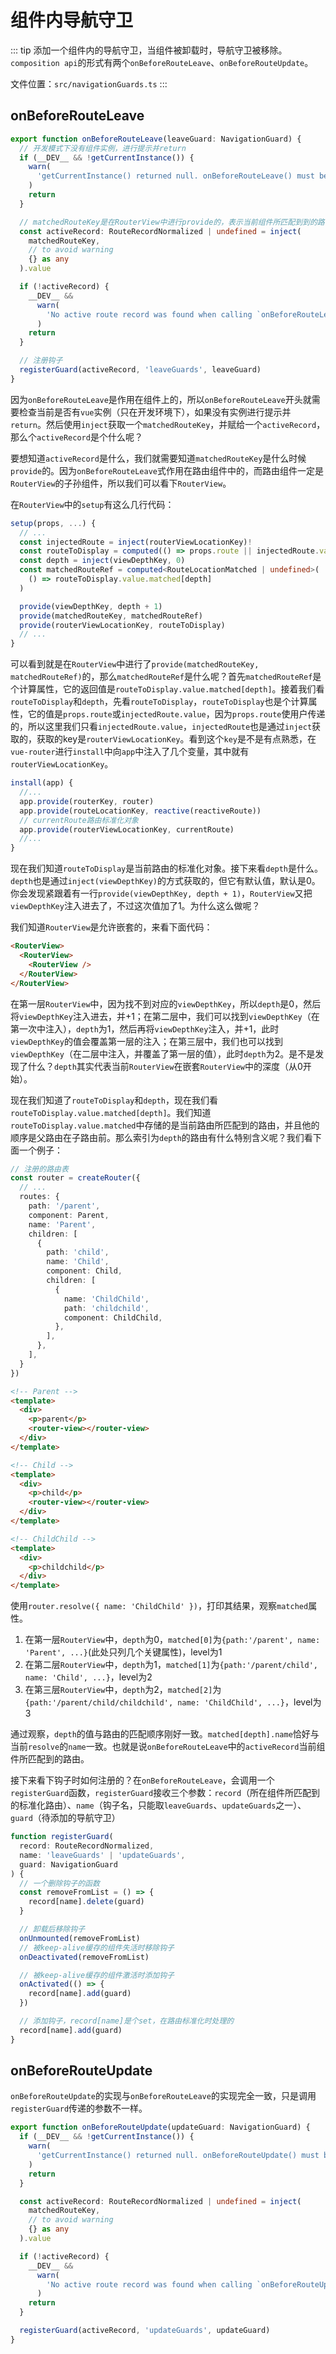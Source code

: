 # 组件内导航守卫

::: tip
添加一个组件内的导航守卫，当组件被卸载时，导航守卫被移除。`composition api`的形式有两个`onBeforeRouteLeave`、`onBeforeRouteUpdate`。

文件位置：`src/navigationGuards.ts`
:::

## onBeforeRouteLeave

```ts
export function onBeforeRouteLeave(leaveGuard: NavigationGuard) {
  // 开发模式下没有组件实例，进行提示并return
  if (__DEV__ && !getCurrentInstance()) {
    warn(
      'getCurrentInstance() returned null. onBeforeRouteLeave() must be called at the top of a setup function'
    )
    return
  }

  // matchedRouteKey是在RouterView中进行provide的，表示当前组件所匹配到到的路由记录（经过标准化处理的）
  const activeRecord: RouteRecordNormalized | undefined = inject(
    matchedRouteKey,
    // to avoid warning
    {} as any
  ).value

  if (!activeRecord) {
    __DEV__ &&
      warn(
        'No active route record was found when calling `onBeforeRouteLeave()`. Make sure you call this function inside of a component child of <router-view>. Maybe you called it inside of App.vue?'
      )
    return
  }

  // 注册钩子
  registerGuard(activeRecord, 'leaveGuards', leaveGuard)
}
```

因为`onBeforeRouteLeave`是作用在组件上的，所以`onBeforeRouteLeave`开头就需要检查当前是否有`vue`实例（只在开发环境下），如果没有实例进行提示并`return`。然后使用`inject`获取一个`matchedRouteKey`，并赋给一个`activeRecord`，那么个`activeRecord`是个什么呢？

要想知道`activeRecord`是什么，我们就需要知道`matchedRouteKey`是什么时候`provide`的。因为`onBeforeRouteLeave`式作用在路由组件中的，而路由组件一定是`RouterView`的子孙组件，所以我们可以看下`RouterView`。

在`RouterView`中的`setup`有这么几行代码：

```ts {11}
setup(props, ...) {
  // ...
  const injectedRoute = inject(routerViewLocationKey)!
  const routeToDisplay = computed(() => props.route || injectedRoute.value)
  const depth = inject(viewDepthKey, 0)
  const matchedRouteRef = computed<RouteLocationMatched | undefined>(
    () => routeToDisplay.value.matched[depth]
  )

  provide(viewDepthKey, depth + 1)
  provide(matchedRouteKey, matchedRouteRef)
  provide(routerViewLocationKey, routeToDisplay)
  // ...
}
```

可以看到就是在`RouterView`中进行了`provide(matchedRouteKey, matchedRouteRef)`的，那么`matchedRouteRef`是什么呢？首先`matchedRouteRef`是个计算属性，它的返回值是`routeToDisplay.value.matched[depth]`。接着我们看`routeToDisplay`和`depth`，先看`routeToDisplay`，`routeToDisplay`也是个计算属性，它的值是`props.route`或`injectedRoute.value`，因为`props.route`使用户传递的，所以这里我们只看`injectedRoute.value`，`injectedRoute`也是通过`inject`获取的，获取的key是`routerViewLocationKey`。看到这个`key`是不是有点熟悉，在`vue-router`进行`install`中向`app`中注入了几个变量，其中就有`routerViewLocationKey`。

```ts {5}
install(app) {
  //...
  app.provide(routerKey, router)
  app.provide(routeLocationKey, reactive(reactiveRoute))
  // currentRoute路由标准化对象
  app.provide(routerViewLocationKey, currentRoute)
  //...
}
```

现在我们知道`routeToDisplay`是当前路由的标准化对象。接下来看`depth`是什么。`depth`也是通过`inject(viewDepthKey)`的方式获取的，但它有默认值，默认是0。你会发现紧跟着有一行`provide(viewDepthKey, depth + 1)`，`RouterView`又把`viewDepthKey`注入进去了，不过这次值加了1。为什么这么做呢？

我们知道`RouterView`是允许嵌套的，来看下面代码：

```html
<RouterView>
  <RouterView>
    <RouterView />
  </RouterView>
</RouterView>
```

在第一层`RouterView`中，因为找不到对应的`viewDepthKey`，所以`depth`是0，然后将`viewDepthKey`注入进去，并+1；在第二层中，我们可以找到`viewDepthKey`（在第一次中注入），`depth`为1，然后再将`viewDepthKey`注入，并+1，此时`viewDepthKey`的值会覆盖第一层的注入；在第三层中，我们也可以找到`viewDepthKey`（在二层中注入，并覆盖了第一层的值），此时`depth`为2。是不是发现了什么？`depth`其实代表当前`RouterView`在嵌套`RouterView`中的深度（从0开始）。

现在我们知道了`routeToDisplay`和`depth`，现在我们看`routeToDisplay.value.matched[depth]`。我们知道`routeToDisplay.value.matched`中存储的是当前路由所匹配到的路由，并且他的顺序是父路由在子路由前。那么索引为`depth`的路由有什么特别含义呢？我们看下面一个例子：

```ts
// 注册的路由表
const router = createRouter({
  // ...
  routes: {
    path: '/parent',
    component: Parent,
    name: 'Parent',
    children: [
      {
        path: 'child',
        name: 'Child',
        component: Child,
        children: [
          {
            name: 'ChildChild',
            path: 'childchild',
            component: ChildChild,
          },
        ],
      },
    ],
  }
})
```
```html
<!-- Parent -->
<template>
  <div>
    <p>parent</p>
    <router-view></router-view>
  </div>
</template>

<!-- Child -->
<template>
  <div>
    <p>child</p>
    <router-view></router-view>
  </div>
</template>

<!-- ChildChild -->
<template>
  <div>
    <p>childchild</p>
  </div>
</template>
```

使用`router.resolve({ name: 'ChildChild' })`，打印其结果，观察`matched`属性。

1. 在第一层`RouterView`中，`depth`为0，`matched[0]`为`{path:'/parent', name: 'Parent', ...}`(此处只列几个关键属性)，level为1
2. 在第二层`RouterView`中，`depth`为1，`matched[1]`为`{path:'/parent/child', name: 'Child', ...}`，level为2
2. 在第三层`RouterView`中，`depth`为2，`matched[2]`为`{path:'/parent/child/childchild', name: 'ChildChild', ...}`，level为3

通过观察，`depth`的值与路由的匹配顺序刚好一致。`matched[depth].name`恰好与当前`resolve`的`name`一致。也就是说`onBeforeRouteLeave`中的`activeRecord`当前组件所匹配到的路由。

接下来看下钩子时如何注册的？在`onBeforeRouteLeave`，会调用一个`registerGuard`函数，`registerGuard`接收三个参数：`record`（所在组件所匹配到的标准化路由）、`name`（钩子名，只能取`leaveGuards`、`updateGuards`之一）、`guard`（待添加的导航守卫）

```ts
function registerGuard(
  record: RouteRecordNormalized,
  name: 'leaveGuards' | 'updateGuards',
  guard: NavigationGuard
) {
  // 一个删除钩子的函数
  const removeFromList = () => {
    record[name].delete(guard)
  }

  // 卸载后移除钩子
  onUnmounted(removeFromList)
  // 被keep-alive缓存的组件失活时移除钩子
  onDeactivated(removeFromList)

  // 被keep-alive缓存的组件激活时添加钩子
  onActivated(() => {
    record[name].add(guard)
  })

  // 添加钩子，record[name]是个set，在路由标准化时处理的
  record[name].add(guard)
}
```

## onBeforeRouteUpdate

`onBeforeRouteUpdate`的实现与`onBeforeRouteLeave`的实现完全一致，只是调用`registerGuard`传递的参数不一样。

```ts
export function onBeforeRouteUpdate(updateGuard: NavigationGuard) {
  if (__DEV__ && !getCurrentInstance()) {
    warn(
      'getCurrentInstance() returned null. onBeforeRouteUpdate() must be called at the top of a setup function'
    )
    return
  }

  const activeRecord: RouteRecordNormalized | undefined = inject(
    matchedRouteKey,
    // to avoid warning
    {} as any
  ).value

  if (!activeRecord) {
    __DEV__ &&
      warn(
        'No active route record was found when calling `onBeforeRouteUpdate()`. Make sure you call this function inside of a component child of <router-view>. Maybe you called it inside of App.vue?'
      )
    return
  }

  registerGuard(activeRecord, 'updateGuards', updateGuard)
}
```
